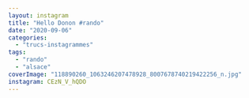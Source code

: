 ```yaml
---
layout: instagram
title: "Hello Donon #rando"
date: "2020-09-06"
categories: 
  - "trucs-instagrammes"
tags: 
  - "rando"
  - "alsace"
coverImage: "118890260_1063246207478928_8007678740219422256_n.jpg"
instagram: CEzN_V_hQDO
---
```

